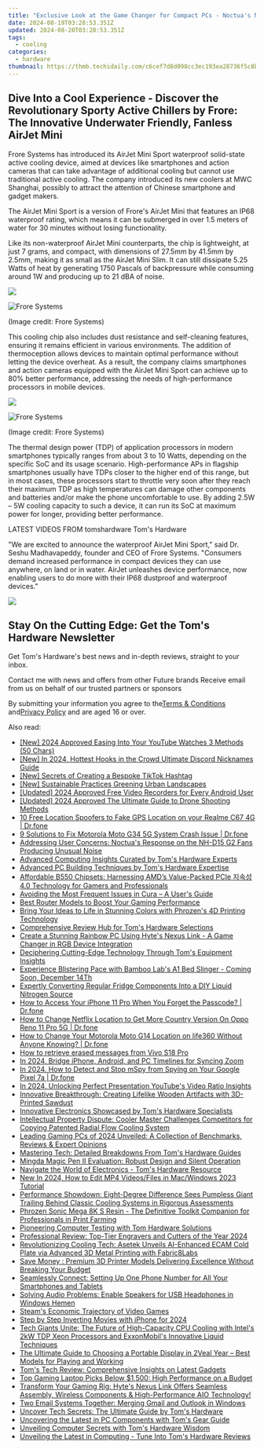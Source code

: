 ```yaml
---
title: "Exclusive Look at the Game Changer for Compact PCs - Noctua's Newly Launched NH-L1 Cuple of 77: Perfect RAM Clearance and VRM Heatsink Efficiency Achieved in Low-Profile Design"
date: 2024-08-19T03:28:53.351Z
updated: 2024-08-20T03:28:53.351Z
tags:
  - cooling
categories:
  - hardware
thumbnail: https://thmb.techidaily.com/c6cef7d8d098cc3ec193ea28736f5c8bb8a150dde0b8653330eff8897000d29a.jpeg
---
```


## Dive Into a Cool Experience - Discover the Revolutionary Sporty Active Chillers by Frore: The Innovative Underwater Friendly, Fanless AirJet Mini

Frore Systems has introduced its AirJet Mini Sport waterproof solid-state active cooling device, aimed at devices like smartphones and action cameras that can take advantage of additional cooling but cannot use traditional active cooling. The company introduced its new coolers at MWC Shanghai, possibly to attract the attention of Chinese smartphone and gadget makers.

 The AirJet Mini Sport is a version of Frore's AirJet Mini that features an IP68 waterproof rating, which means it can be submerged in over 1.5 meters of water for 30 minutes without losing functionality.  
  
 Like its non-waterproof AirJet Mini counterparts, the chip is lightweight, at just 7 grams, and compact, with dimensions of 27.5mm by 41.5mm by 2.5mm, making it as small as the AirJet Mini Slim. It can still dissipate 5.25 Watts of heat by generating 1750 Pascals of backpressure while consuming around 1W and producing up to 21 dBA of noise.

<!-- affiliate ads begin -->
<a href="https://store.massmailsoftware.com/order/checkout.php?PRODS=1047974&QTY=1&AFFILIATE=108875&CART=1"><img src="https://secure.avangate.com/images/merchant/dc87c13749315c7217cdc4ac692e704c/banera_for_partners-04_%281%29.jpg" border="0"></a>
<!-- affiliate ads end -->
![Frore Systems](https://cdn.mos.cms.futurecdn.net/S7SqpsLQkAXKUniRYkDSWJ-320-80.jpg)

 (Image credit: Frore Systems)

 This cooling chip also includes dust resistance and self-cleaning features, ensuring it remains efficient in various environments. The addition of thermoception allows devices to maintain optimal performance without letting the device overheat. As a result, the company claims smartphones and action cameras equipped with the AirJet Mini Sport can achieve up to 80% better performance, addressing the needs of high-performance processors in mobile devices.

<!-- affiliate ads begin -->
<a href="https://estore.winxdvd.com/order/checkout.php?PRODS=12653853&QTY=1&AFFILIATE=108875&CART=1"><img src="https://secure.avangate.com/images/merchant/bcb41ccdc4363c6848a1d760f26c28a0/products/14_videoproc-converter-ai-box.png" border="0"></a>
<!-- affiliate ads end -->
![Frore Systems](https://cdn.mos.cms.futurecdn.net/UwnVckejJAFEwtmjM786HJ-320-80.jpg)

 (Image credit: Frore Systems)

 The thermal design power (TDP) of application processors in modern smartphones typically ranges from about 3 to 10 Watts, depending on the specific SoC and its usage scenario. High-performance APs in flagship smartphones usually have TDPs closer to the higher end of this range, but in most cases, these processors start to throttle very soon after they reach their maximum TDP as high temperatures can damage other components and batteries and/or make the phone uncomfortable to use. By adding 2.5W – 5W cooling capacity to such a device, it can run its SoC at maximum power for longer, providing better performance.

 LATEST VIDEOS FROM tomshardware Tom's Hardware

 "We are excited to announce the waterproof AirJet Mini Sport," said Dr. Seshu Madhavapeddy, founder and CEO of Frore Systems. "Consumers demand increased performance in compact devices they can use anywhere, on land or in water. AirJet unleashes device performance, now enabling users to do more with their IP68 dustproof and waterproof devices."

<!-- affiliate ads begin -->
<a href="https://store.iobit.com/order/checkout.php?PRODS=1468905&QTY=1&AFFILIATE=108875&CART=1"><img src="https://secure.avangate.com/images/merchant/184260348236f9554fe9375772ff966e/ascscan_728x90.png" border="0"></a>
<!-- affiliate ads end -->
## Stay On the Cutting Edge: Get the Tom's Hardware Newsletter

 Get Tom's Hardware's best news and in-depth reviews, straight to your inbox.

 Contact me with news and offers from other Future brands  Receive email from us on behalf of our trusted partners or sponsors

 By submitting your information you agree to the[Terms & Conditions](https://futureplc.com/terms-conditions/) and[Privacy Policy](https://futureplc.com/privacy-policy/) and are aged 16 or over.


<ins class="adsbygoogle"
     style="display:block"
     data-ad-format="autorelaxed"
     data-ad-client="ca-pub-7571918770474297"
     data-ad-slot="1223367746"></ins>



<ins class="adsbygoogle"
     style="display:block"
     data-ad-client="ca-pub-7571918770474297"
     data-ad-slot="8358498916"
     data-ad-format="auto"
     data-full-width-responsive="true"></ins>

<span class="atpl-alsoreadstyle">Also read:</span>
<div><ul>
<li><a href="https://youtube-web.techidaily.com/024-approved-easing-into-your-youtube-watches-3-methods-50-chars/"><u>[New] 2024 Approved  Easing Into Your YouTube Watches  3 Methods (50 Chars)</u></a></li>
<li><a href="https://discord-videos.techidaily.com/new-in-2024-hottest-hooks-in-the-crowd-ultimate-discord-nicknames-guide/"><u>[New] In 2024, Hottest Hooks in the Crowd  Ultimate Discord Nicknames Guide</u></a></li>
<li><a href="https://tiktok-clips.techidaily.com/new-secrets-of-creating-a-bespoke-tiktok-hashtag/"><u>[New] Secrets of Creating a Bespoke TikTok Hashtag</u></a></li>
<li><a href="https://eaxpv-info.techidaily.com/new-sustainable-practices-greening-urban-landscapes/"><u>[New] Sustainable Practices  Greening Urban Landscapes</u></a></li>
<li><a href="https://video-capture.techidaily.com/updated-2024-approved-free-video-recorders-for-every-android-user/"><u>[Updated] 2024 Approved  Free Video Recorders for Every Android User</u></a></li>
<li><a href="https://vp-tips.techidaily.com/updated-2024-approved-the-ultimate-guide-to-drone-shooting-methods/"><u>[Updated] 2024 Approved  The Ultimate Guide to Drone Shooting Methods</u></a></li>
<li><a href="https://android-location.techidaily.com/10-free-location-spoofers-to-fake-gps-location-on-your-realme-c67-4g-drfone-by-drfone-virtual/"><u>10 Free Location Spoofers to Fake GPS Location on your Realme C67 4G | Dr.fone</u></a></li>
<li><a href="https://howto.techidaily.com/9-solutions-to-fix-motorola-moto-g34-5g-system-crash-issue-drfone-by-drfone-fix-android-problems-fix-android-problems/"><u>9 Solutions to Fix Motorola Moto G34 5G System Crash Issue | Dr.fone</u></a></li>
<li><a href="https://hardware-tips.techidaily.com/addressing-user-concerns-noctuas-response-on-the-nh-d15-g2-fans-producing-unusual-noise/"><u>Addressing User Concerns: Noctua's Response on the NH-D15 G2 Fans Producing Unusual Noise</u></a></li>
<li><a href="https://hardware-tips.techidaily.com/advanced-computing-insights-curated-by-toms-hardware-experts/"><u>Advanced Computing Insights Curated by Tom's Hardware Experts</u></a></li>
<li><a href="https://hardware-tips.techidaily.com/advanced-pc-building-techniques-by-toms-hardware-expertise/"><u>Advanced PC Building Techniques by Tom's Hardware Expertise</u></a></li>
<li><a href="https://hardware-tips.techidaily.com/affordable-b550-chipsets-harnessing-amds-value-packed-pcie-40-technology-for-gamers-and-professionals/"><u>Affordable B550 Chipsets: Harnessing AMD’s Value-Packed PCIe 지속성 4.0 Technology for Gamers and Professionals</u></a></li>
<li><a href="https://hardware-tips.techidaily.com/avoiding-the-most-frequent-issues-in-cura-a-users-guide/"><u>Avoiding the Most Frequent Issues in Cura – A User's Guide</u></a></li>
<li><a href="https://hardware-tips.techidaily.com/best-router-models-to-boost-your-gaming-performance/"><u>Best Router Models to Boost Your Gaming Performance</u></a></li>
<li><a href="https://hardware-tips.techidaily.com/bring-your-ideas-to-life-in-stunning-colors-with-phrozens-4d-printing-technology/"><u>Bring Your Ideas to Life in Stunning Colors with Phrozen's 4D Printing Technology</u></a></li>
<li><a href="https://hardware-tips.techidaily.com/comprehensive-review-hub-for-toms-hardware-selections/"><u>Comprehensive Review Hub for Tom's Hardware Selections</u></a></li>
<li><a href="https://hardware-tips.techidaily.com/create-a-stunning-rainbow-pc-using-hytes-nexus-link-a-game-changer-in-rgb-device-integration/"><u>Create a Stunning Rainbow PC Using Hyte's Nexus Link - A Game Changer in RGB Device Integration</u></a></li>
<li><a href="https://hardware-tips.techidaily.com/deciphering-cutting-edge-technology-through-toms-equipment-insights/"><u>Deciphering Cutting-Edge Technology Through Tom's Equipment Insights</u></a></li>
<li><a href="https://hardware-tips.techidaily.com/experience-blistering-pace-with-bamboo-labs-a1-bed-slinger-coming-soon-december-14th/"><u>Experience Blistering Pace with Bamboo Lab's A1 Bed Slinger - Coming Soon, December 14Th</u></a></li>
<li><a href="https://hardware-tips.techidaily.com/expertly-converting-regular-fridge-components-into-a-diy-liquid-nitrogen-source/"><u>Expertly Converting Regular Fridge Components Into a DIY Liquid Nitrogen Source</u></a></li>
<li><a href="https://iphone-unlock.techidaily.com/how-to-access-your-iphone-11-pro-when-you-forget-the-passcode-drfone-by-drfone-ios/"><u>How to Access Your iPhone 11 Pro When You Forget the Passcode? | Dr.fone</u></a></li>
<li><a href="https://fake-location.techidaily.com/how-to-change-netflix-location-to-get-more-country-version-on-oppo-reno-11-pro-5g-drfone-by-drfone-virtual-android/"><u>How to Change Netflix Location to Get More Country Version On Oppo Reno 11 Pro 5G | Dr.fone</u></a></li>
<li><a href="https://location-social.techidaily.com/how-to-change-your-motorola-moto-g14-location-on-life360-without-anyone-knowing-drfone-by-drfone-virtual-android/"><u>How to Change Your Motorola Moto G14 Location on life360 Without Anyone Knowing? | Dr.fone</u></a></li>
<li><a href="https://blog-min.techidaily.com/how-to-retrieve-erased-messages-from-vivo-s18-pro-by-fonelab-android-recover-messages/"><u>How to retrieve erased messages from Vivo S18 Pro</u></a></li>
<li><a href="https://desktop-recording.techidaily.com/in-2024-bridge-iphone-android-and-pc-timelines-for-syncing-zoom/"><u>In 2024, Bridge iPhone, Android, and PC Timelines for Syncing Zoom</u></a></li>
<li><a href="https://fix-guide.techidaily.com/in-2024-how-to-detect-and-stop-mspy-from-spying-on-your-google-pixel-7a-drfone-by-drfone-virtual-android/"><u>In 2024, How to Detect and Stop mSpy from Spying on Your Google Pixel 7a | Dr.fone</u></a></li>
<li><a href="https://youtube-lab.techidaily.com/24-unlocking-perfect-presentation-youtubes-video-ratio-insights/"><u>In 2024, Unlocking Perfect Presentation  YouTube's Video Ratio Insights</u></a></li>
<li><a href="https://hardware-tips.techidaily.com/innovative-breakthrough-creating-lifelike-wooden-artifacts-with-3d-printed-sawdust/"><u>Innovative Breakthrough: Creating Lifelike Wooden Artifacts with 3D-Printed Sawdust</u></a></li>
<li><a href="https://hardware-tips.techidaily.com/innovative-electronics-showcased-by-toms-hardware-specialists/"><u>Innovative Electronics Showcased by Tom's Hardware Specialists</u></a></li>
<li><a href="https://hardware-tips.techidaily.com/intellectual-property-dispute-cooler-master-challenges-competitors-for-copying-patented-radial-flow-cooling-system/"><u>Intellectual Property Dispute: Cooler Master Challenges Competitors for Copying Patented Radial Flow Cooling System</u></a></li>
<li><a href="https://hardware-tips.techidaily.com/leading-gaming-pcs-of-2024-unveiled-a-collection-of-benchmarks-reviews-and-expert-opinions/"><u>Leading Gaming PCs of 2024 Unveiled: A Collection of Benchmarks, Reviews & Expert Opinions</u></a></li>
<li><a href="https://hardware-tips.techidaily.com/mastering-tech-detailed-breakdowns-from-toms-hardware-guides/"><u>Mastering Tech: Detailed Breakdowns From Tom's Hardware Guides</u></a></li>
<li><a href="https://hardware-tips.techidaily.com/mingda-magic-pen-ii-evaluation-robust-design-and-silent-operation/"><u>Mingda Magic Pen II Evaluation: Robust Design and Silent Operation</u></a></li>
<li><a href="https://hardware-tips.techidaily.com/navigate-the-world-of-electronics-toms-hardware-resource/"><u>Navigate the World of Electronics - Tom's Hardware Resource</u></a></li>
<li><a href="https://video-content-creator.techidaily.com/new-in-2024-how-to-edit-mp4-videosfiles-in-macwindows-2023-tutorial/"><u>New In 2024, How to Edit MP4 Videos/Files in Mac/Windows 2023 Tutorial</u></a></li>
<li><a href="https://hardware-tips.techidaily.com/performance-showdown-eight-degree-difference-sees-pumpless-giant-trailing-behind-classic-cooling-systems-in-rigorous-assessments/"><u>Performance Showdown: Eight-Degree Difference Sees Pumpless Giant Trailing Behind Classic Cooling Systems in Rigorous Assessments</u></a></li>
<li><a href="https://hardware-tips.techidaily.com/phrozen-sonic-mega-8k-s-resin-the-definitive-toolkit-companion-for-professionals-in-print-farming/"><u>Phrozen Sonic Mega 8K S Resin - The Definitive Toolkit Companion for Professionals in Print Farming</u></a></li>
<li><a href="https://hardware-tips.techidaily.com/pioneering-computer-testing-with-tom-hardware-solutions/"><u>Pioneering Computer Testing with Tom Hardware Solutions</u></a></li>
<li><a href="https://hardware-tips.techidaily.com/professional-review-top-tier-engravers-and-cutters-of-the-year-2024/"><u>Professional Review: Top-Tier Engravers and Cutters of the Year 2024</u></a></li>
<li><a href="https://hardware-tips.techidaily.com/revolutionizing-cooling-tech-asetek-unveils-ai-enhanced-ecam-cold-plate-via-advanced-3d-metal-printing-with-fabric8labs/"><u>Revolutionizing Cooling Tech: Asetek Unveils AI-Enhanced ECAM Cold Plate via Advanced 3D Metal Printing with Fabric8Labs</u></a></li>
<li><a href="https://hardware-tips.techidaily.com/save-money-premium-3d-printer-models-delivering-excellence-without-breaking-your-budget/"><u>Save Money : Premium 3D Printer Models Delivering Excellence Without Breaking Your Budget</u></a></li>
<li><a href="https://techtrends.techidaily.com/seamlessly-connect-setting-up-one-phone-number-for-all-your-smartphones-and-tablets/"><u>Seamlessly Connect: Setting Up One Phone Number for All Your Smartphones and Tablets</u></a></li>
<li><a href="https://sound-issues.techidaily.com/solving-audio-problems-enable-speakers-for-usb-headphones-in-windows-hemen/"><u>Solving Audio Problems: Enable Speakers for USB Headphones in Windows Hemen</u></a></li>
<li><a href="https://games-able.techidaily.com/steams-economic-trajectory-of-video-games/"><u>Steam's Economic Trajectory of Video Games</u></a></li>
<li><a href="https://extra-skills.techidaily.com/step-by-step-inverting-movies-with-iphone-for-2024/"><u>Step by Step  Inverting Movies with iPhone for 2024</u></a></li>
<li><a href="https://hardware-tips.techidaily.com/tech-giants-unite-the-future-of-high-capacity-cpu-cooling-with-intels-2kw-tdp-xeon-processors-and-exxonmobils-innovative-liquid-techniques/"><u>Tech Giants Unite: The Future of High-Capacity CPU Cooling with Intel's 2kW TDP Xeon Processors and ExxonMobil's Innovative Liquid Techniques</u></a></li>
<li><a href="https://hardware-tips.techidaily.com/the-ultimate-guide-to-choosing-a-portable-display-in-2veal-year-best-models-for-playing-and-working/"><u>The Ultimate Guide to Choosing a Portable Display in 2Veal Year – Best Models for Playing and Working</u></a></li>
<li><a href="https://hardware-tips.techidaily.com/toms-tech-review-comprehensive-insights-on-latest-gadgets/"><u>Tom's Tech Review: Comprehensive Insights on Latest Gadgets</u></a></li>
<li><a href="https://hardware-tips.techidaily.com/top-gaming-laptop-picks-below-1500-high-performance-on-a-budget/"><u>Top Gaming Laptop Picks Below $1,500: High Performance on a Budget</u></a></li>
<li><a href="https://hardware-tips.techidaily.com/transform-your-gaming-rig-hytes-nexus-link-offers-seamless-assembly-wireless-components-and-high-performance-aio-technology/"><u>Transform Your Gaming Rig: Hyte's Nexus Link Offers Seamless Assembly, Wireless Components & High-Performance AIO Technology!</u></a></li>
<li><a href="https://windows11.techidaily.com/two-email-systems-together-merging-gmail-and-outlook-in-windows/"><u>Two Email Systems Together: Merging Gmail and Outlook in Windows</u></a></li>
<li><a href="https://hardware-tips.techidaily.com/uncover-tech-secrets-the-ultimate-guide-by-toms-hardware/"><u>Uncover Tech Secrets: The Ultimate Guide by Tom's Hardware</u></a></li>
<li><a href="https://hardware-tips.techidaily.com/uncovering-the-latest-in-pc-components-with-toms-gear-guide/"><u>Uncovering the Latest in PC Components with Tom's Gear Guide</u></a></li>
<li><a href="https://hardware-tips.techidaily.com/unveiling-computer-secrets-with-toms-hardware-wisdom/"><u>Unveiling Computer Secrets with Tom's Hardware Wisdom</u></a></li>
<li><a href="https://hardware-tips.techidaily.com/unveiling-the-latest-in-computing-tune-into-toms-hardware-reviews/"><u>Unveiling the Latest in Computing - Tune Into Tom's Hardware Reviews</u></a></li>
</ul></div>
